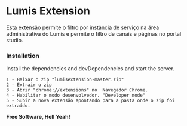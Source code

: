 <h1 class="code-line" data-line-start=0 data-line-end=1 ><a id="Lumis_Extension_0"></a>Lumis Extension</h1>
<p class="has-line-data" data-line-start="3" data-line-end="4">Esta extensão permite o filtro por instância de serviço na área administrativa do Lumis e permite o filtro de canais e páginas no portal studio.</p>
<h3 class="code-line" data-line-start=5 data-line-end=6 ><a id="Installation_5"></a>Installation</h3>
<p class="has-line-data" data-line-start="9" data-line-end="10">Install the dependencies and devDependencies and start the server.</p>
<pre><code class="has-line-data" data-line-start="12" data-line-end="18" class="language-sh"><span class="hljs-number">1</span> - Baixar o zip <span class="hljs-string">"lumisextension-master.zip"</span> 
<span class="hljs-number">2</span> - Extrair o zip
<span class="hljs-number">3</span> - Abrir <span class="hljs-string">"chrome://extensions"</span> no  Navegador Chrome.
<span class="hljs-number">4</span> - Habilitar o modo desenvolvedor. <span class="hljs-string">"Developer mode"</span>
<span class="hljs-number">5</span> - Subir a nova extensão apontando para a pasta onde o zip foi extraído.
</code></pre>
<p class="has-line-data" data-line-start="19" data-line-end="20"><strong>Free Software, Hell Yeah!</strong></p>